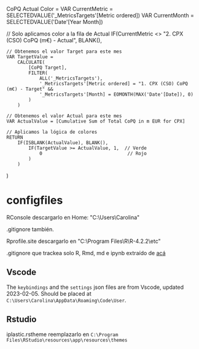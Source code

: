 CoPQ Actual Color = 
VAR CurrentMetric = SELECTEDVALUE('_MetricsTargets'[Metric ordered])
VAR CurrentMonth = SELECTEDVALUE('Date'[Year Month])

// Solo aplicamos color a la fila de Actual
IF(CurrentMetric <> "2. CPX (CSO) CoPQ (m€) - Actual", 
    BLANK(),
    
    // Obtenemos el valor Target para este mes
    VAR TargetValue = 
        CALCULATE(
            [CoPQ Target],
            FILTER(
                ALL('_MetricsTargets'),
                '_MetricsTargets'[Metric ordered] = "1. CPX (CSO) CoPQ (m€) - Target" &&
                '_MetricsTargets'[Month] = EOMONTH(MAX('Date'[Date]), 0)
            )
        )
    
    // Obtenemos el valor Actual para este mes
    VAR ActualValue = [Cumulative Sum of Total CoPQ in m EUR for CPX]
    
    // Aplicamos la lógica de colores
    RETURN
        IF(ISBLANK(ActualValue), BLANK(),
            IF(TargetValue >= ActualValue, 1,  // Verde
                0                               // Rojo
            )
        )
)


# configfiles

RConsole descargarlo en Home: "C:\Users\Carolina\"

.gitignore también.

Rprofile.site descargarlo en "C:\Program Files\R\R-4.2.2\etc"


.gitignore que trackea solo R, Rmd, md e ipynb extraído de [acá](https://stackoverflow.com/questions/8024924/gitignore-ignore-all-files-then-recursively-allow-foo/8025106#8025106)


## Vscode
The `keybindings` and the `settings` json files are from Vscode, updated 2023-02-05. Should be placed at `C:\Users\Carolina\AppData\Roaming\Code\User`.

## Rstudio
iplastic.rstheme reemplazarlo en `C:\Program Files\RStudio\resources\app\resources\themes`



